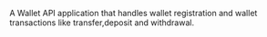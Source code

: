 A Wallet API application that handles wallet registration and wallet transactions like transfer,deposit and withdrawal.
